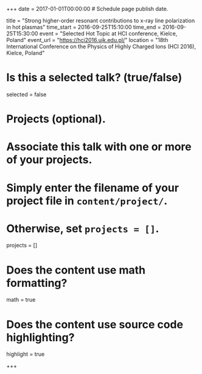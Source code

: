 +++
date = 2017-01-01T00:00:00  # Schedule page publish date.

title = "Strong higher-order resonant contributions to x-ray line polarization in hot plasmas"
time_start = 2016-09-25T15:10:00
time_end = 2016-09-25T15:30:00
event = "Selected Hot Topic at HCI conference, Kielce, Poland"
event_url = "https://hci2016.ujk.edu.pl/"
location = "18th International Conference on the Physics of Highly Charged Ions (HCI 2016), Kielce, Poland"

# Is this a selected talk? (true/false)
selected = false

# Projects (optional).
#   Associate this talk with one or more of your projects.
#   Simply enter the filename of your project file in `content/project/`.
#   Otherwise, set `projects = []`.
projects = []

# Does the content use math formatting?
math = true

# Does the content use source code highlighting?
highlight = true

+++